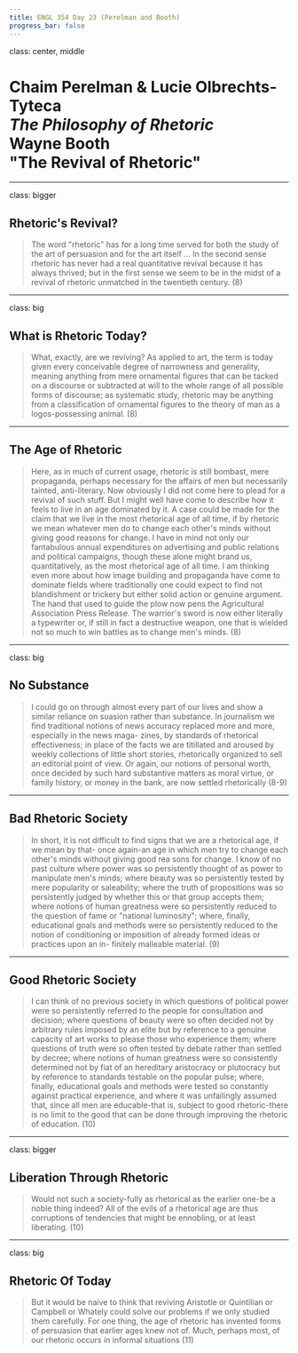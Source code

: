 ```yaml
---
title: ENGL 354 Day 23 (Perelman and Booth)
progress_bar: false
---
```

class: center, middle

# Chaim Perelman & Lucie Olbrechts-Tyteca <br> *The Philosophy of Rhetoric* <br> Wayne Booth <br> "The Revival of Rhetoric"
---
class: bigger
## Rhetoric's Revival?

> The word "rhetoric" has for a long time served for both the study of the art of persuasion and for the art itself ... In the second sense rhetoric has never had a real quantitative revival because it has always thrived; but in the first sense we seem to be in the midst of a revival of rhetoric unmatched in the twentieth century. (8)

---
class: big
## What is Rhetoric Today?

> What, exactly, are we reviving? As applied to art, the term is today given every conceivable degree of narrowness and generality, meaning anything from mere ornamental figures that can be tacked on a discourse or subtracted at will to the whole range of all possible forms of discourse; as systematic study, rhetoric may be anything from a classification of ornamental figures to the theory of man as a logos-possessing animal. (8)
---
## The Age of Rhetoric

>  Here, as in much of current usage, rhetoric is still bombast, mere propaganda, perhaps necessary for the affairs of men but necessarily tainted, anti-literary. Now obviously I did not come here to plead for a revival of such stuff. But I might well have come to describe how it feels to live in an age dominated by it. A case could be made for the claim that we live in the most rhetorical age of all time, if by rhetoric we mean whatever men do to change each other's minds without giving good reasons for change. I have in mind not only our fantabulous annual expenditures on advertising and public relations and political campaigns, though these alone might brand us, quantitatively, as the most rhetorical age of all time. I am thinking even more about how image building and propaganda have come to dominate fields where traditionally one could expect to find not blandishment or trickery but either solid action or genuine argument. The hand that used to guide the plow now pens the Agricultural Association Press Release. The warrior's sword is now either literally a typewriter or, if still in fact a destructive weapon, one that is wielded not so much to win battles as to change men's minds. (8)
---
class: big
## No Substance

>  I could go on through almost every part of our lives and show a similar reliance on suasion rather than substance. In journalism we find traditional notions of news accuracy replaced more and more, especially in the news maga- zines, by standards of rhetorical effectiveness; in place of the facts we are titillated and aroused by weekly collections of little short  stories, rhetorically organized to sell an editorial point of view. Or again, our notions of personal worth, once decided by such hard substantive matters as moral virtue, or family history, or money in the bank, are now settled rhetorically (8-9)
---
## Bad Rhetoric Society

>  In short, it is not difficult to find signs that we are a rhetorical age, if we mean by that- once again-an age in which men try to change each other's minds without giving good rea sons for change. I know of no past culture where power was so persistently thought of as power to manipulate men's minds; where beauty was so persistently tested by mere popularity or saleability; where the truth of propositions was so persistently judged by whether this or that group accepts them; where notions of human greatness were so persistently reduced to the question of fame or "national luminosity"; where, finally, educational goals and methods were so persistently reduced to the notion of conditioning or imposition of already formed ideas or practices upon an in- finitely malleable material. (9)
---
## Good Rhetoric Society

> I can think of no previous society in which questions of political power were so persistently referred to the people for consultation and decision; where questions of beauty were so often decided not by arbitrary rules imposed by an elite but by reference to a genuine capacity of art works to please those who experience them; where questions of truth were so often tested by debate rather than settled by decree; where notions of human greatness were so consistently determined not by fiat of an hereditary aristocracy or plutocracy but by reference to standards testable on the popular pulse; where, finally, educational goals and methods were tested so constantly against practical experience, and where it was unfailingly assumed that, since all men are educable-that is, subject to good rhetoric-there is no limit to the good that can be done through improving the rhetoric of education. (10)
---
class: bigger
## Liberation Through Rhetoric

> Would not such a society-fully as rhetorical as the earlier one-be a noble thing indeed? All of the evils of a rhetorical age are thus corruptions of tendencies that might be ennobling, or at least liberating. (10)
---
class: big
## Rhetoric Of Today

>  But it would be naive to think that reviving Aristotle or Quintilian or Campbell or Whately could solve our problems if we only studied them carefully. For one thing, the age of rhetoric has invented forms of persuasion that earlier ages knew not of. Much, perhaps most, of our rhetoric occurs in informal situations (11)